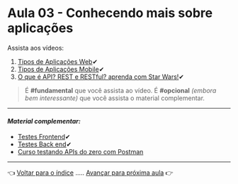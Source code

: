 # Aula 03 - Conhecendo mais sobre aplicações

Assista aos vídeos:

  1. [Tipos de Aplicações Web](https://youtu.be/UJ3Z1ryCYQg)✔
  2. [Tipos de Aplicações Mobile](https://youtu.be/Bvt8YVxe-5U)✔
  3. [O que é API? REST e RESTful? aprenda com Star Wars!](https://youtu.be/tPbK3eOJLXQ)✔

> É **#fundamental** que você assista ao vídeo. É **#opcional** _(embora bem interessante)_ que você assista o material complementar.

---

#### _Material complementar:_
* [Testes Frontend](https://youtu.be/giAee-VHR10)✔
* [Testes Back end](https://youtu.be/LOtLlwkf5-Q)✔
* [Curso testando APIs do zero com Postman](https://www.youtube.com/playlist?list=PLEqTHftpM91OzKYUkpaEuByhSpJYc90Hs)

---

👈 [Voltar para o índice](../README.md) ..... [Avançar para próxima aula](../aula04/aula.md) 👉
